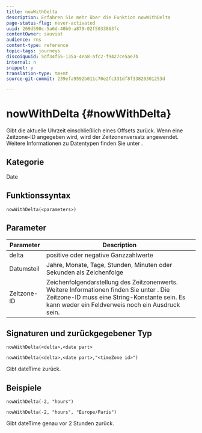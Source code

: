 ```yaml
---
title: nowWithDelta
description: Erfahren Sie mehr über die Funktion nowWithDelta
page-status-flag: never-activated
uuid: 269d590c-5a6d-40b9-a879-02f5033863fc
contentOwner: sauviat
audience: rns
content-type: reference
topic-tags: journeys
discoiquuid: 5df34f55-135a-4ea8-afc2-f9427ce5ae7b
internal: n
snippet: y
translation-type: tm+mt
source-git-commit: 239efa9592b011c70e2fc331df8f33820301253d

---
```



# nowWithDelta {#nowWithDelta}

Gibt die aktuelle Uhrzeit einschließlich eines Offsets zurück. Wenn eine Zeitzone-ID angegeben wird, wird der Zeitzonenversatz angewendet. Weitere Informationen zu Datentypen finden Sie unter [](../expression/data-types.md).

## Kategorie

Date

## Funktionssyntax

`nowWithDelta(<parameters>)`

## Parameter

| Parameter | Description |
|--- |--- |
| delta | positive oder negative Ganzzahlwerte |
| Datumsteil | Jahre, Monate, Tage, Stunden, Minuten oder Sekunden als Zeichenfolge |
| Zeitzone-ID | Zeichenfolgendarstellung des Zeitzonenwerts. Weitere Informationen finden Sie unter [](../expression/data-types.md). Die Zeitzone-ID muss eine String-Konstante sein. Es kann weder ein Feldverweis noch ein Ausdruck sein. |

## Signaturen und zurückgegebener Typ

`nowWithDelta(<delta>,<date part>`

`nowWithDelta(<delta>,<date part>,"<timeZone id>")`

Gibt dateTime zurück.

## Beispiele

`nowWithDelta(-2, "hours")`

`nowWithDelta(-2, "hours", "Europe/Paris")`

Gibt dateTime genau vor 2 Stunden zurück.
